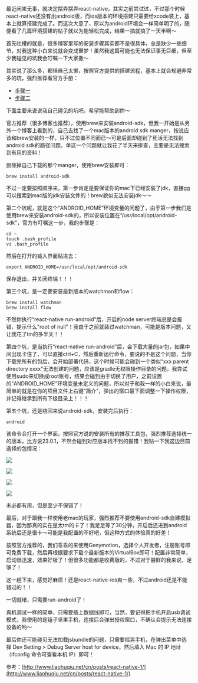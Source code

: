 最近闲来无事，就决定摆弄摆弄react-native，其实之前尝试过，不过那个时候react-native还没有出android版，而ios版本的环境搭建只需要给xcode装上，基本上就算搭建完成了。而这次大意了，原以为android环境会一样简单明了的，随便看了几篇环境搭建的帖子就以为能轻松完成，结果一搞就搞了一天半啊～

首先吐槽的就是，很多博客里写的安装步骤其实都不是很具体，总是缺少一些细节，对我这种小白来说就会变成噩梦！虽然我这篇可能也无法保证事无巨细，但至少我碰见的坑我会叮嘱一下大家撒～

其实说了那么多，都怪自己太懒，按照官方提供的搭建流程，基本上就会规避非常多的坑，强烈推荐看官方手册：

- [步骤一](https://facebook.github.io/react-native/docs/getting-started.html#content)
- [步骤二](https://facebook.github.io/react-native/docs/android-setup.html)

下面主要来说说我自己碰见的坑吧，希望能帮助到你～

官方推荐（很多博客也推荐），使用brew来安装android-sdk，但我一开始是从另外一个博客上看到的，自己去找了一个mac版本的android sdk manger，按说应该和brew安装的一样，只不过位置不同而已～可是后面却碰到了死活无法找到android sdk的路径问题。单这一个问题就让我花了半天来排查，主要是无法搜索到有用的资料！

删除掉自己下载的那个manger，使用brew安装即可：

	brew install android-sdk
	
不过一定要按照顺序来，第一步肯定是要保证你的mac下已经安装了jdk，直接gg可以搜索到mac版的jdk安装文件的！brew貌似无法安装jdk～～

第二个坑呢，就是这个“ANDROID_HOME”环境变量的问题了，由于第一步我们是使用brew来安装android-sdk的，所以安装位置在“/usr/local/opt/android-sdk”，官方有叮嘱这一步，我的步骤是：

	cd ~
	touch .bash_profile
	vi .bash_profile

然后在打开的输入界面贴进去：

	export ANDROID_HOME=/usr/local/opt/android-sdk
	
保存退出，并关闭终端！！！

第三个坑，是一定要安装最新版本的watchman和flow：

	brew install watchman
	brew install flow
	
不然你执行“react-native run-android”后，开启的node server终端总是会报错，提示什么"root of null"！我由于之前就装过watchman，可能是版本问题，又让我花了tm的多半天！！

第四个坑，是当执行“react-native run-android”后，会下载大量的jar包，如果中间出现卡住了，可以直接ctrl+C，然后重新运行命令，要说的不是这个问题，当你下载完所有的包后，会开始部署代码，这个时候可能会碰到一个类似“xxx parent directory xxxx”无法创建的问题，应该是gradle无权限操作目录的问题，我尝试使用sudo来切换成root账号，结果会碰到由于切换了用户，之前设置的“ANDROID_HOME”环境变量未定义的问题，所以对于和我一样的小白来说，最简单的就是在你的项目文件上右键“简介”，弹出的窗口最下面调整一下操作权限，并记得继承到所有下级目录上！！！


第五个坑，还是绕回来说android-sdk，安装完后执行：

	android
	
该命令会打开一个界面，按照官方说的安装所有的推荐工具包，强烈推荐选择统一的版本，比方说23.0.1，不然会碰到对应版本找不到的报错！我贴一下我这边目前选择的包情况：

![](http://pic.yupoo.com/kazaff/F9aG4ZAQ/4wZMw.jpg)

![](http://pic.yupoo.com/kazaff/F9aG5Lb8/alWUY.jpg)

![](http://pic.yupoo.com/kazaff/F9aG6uNJ/ywiXw.jpg)

![](http://pic.yupoo.com/kazaff/F9aG7Zl0/hpstJ.jpg)
	
未必都有用，但是至少不保错了！


最后，对于跟我一样使用老mac的玩家，强烈推荐不要使用android-sdk自建模拟器，因为那真的实在是太tm的卡了！我足足等了30分钟，开启后还进到android系统后还是很卡～可能是我配置的不好吧，但这种方式的体验真的好差！

按照官方推荐的，我们乖乖的来使用Genymotion，选择个人开发者，注册账号即可免费下载，然后再根据要求下载个最新版本的VirtualBox即可！配置非常简单，启动很迅速，效果好极了！但很多功能都是收费版的，不过对于尝鲜的我来说，足够了！

这一趟下来，感觉好麻烦！还是react-native-ios爽一些，不过android还是不能错过的！！

一切就绪，只需要run-android了！

真机调试一样的简单，只需要插上数据线即可，当然，要记得把手机开启usb调试模式，我使用的是锤子坚果手机，连接后会弹出授权窗口，不确认会提示无法连接设备的哟～

最后你还可能碰见无法加载jsbundle的问题，只需要摇晃手机，在弹出菜单中选择 Dev Setting > Debug Server host for device，然后填入 Mac 的 IP 地址（ifconfig 命令可查看本机 IP）即可！

参考：[http://www.liaohuqiu.net/cn/posts/react-native-1/](http://www.liaohuqiu.net/cn/posts/react-native-1/)
